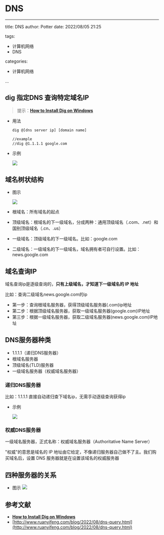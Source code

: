 # DNS

---

title: DNS
author: Potter
date: 2022/08/05 21:25

tags:

- 计算机网络
- DNS

categories:

- 计算机网络


...


## dig 指定DNS 查询特定域名IP

> 提示：****[How to Install Dig on Windows](https://phoenixnap.com/kb/dig-windows)****
> 
- 用法
    
    ```bash
    dig @[dns server ip] [domain name]
    
    //example
    //dig @1.1.1.1 google.com
    ```
    
- 示例
    
	![](https://cdn.jsdelivr.net/gh/yxw007/BlogPicBed@master//img/20230313111513.png)
    

## 域名树状结构

- 图示
    
  ![](https://cdn.jsdelivr.net/gh/yxw007/BlogPicBed@master//img/20230313111529.png)
    
- 根域名：所有域名的起点
- 顶级域名：根域名的下一级域名，分成两种：通用顶级域名（.com、.net）和国别顶级域名（.cn、.us）
- 一级域名：顶级域名的下一级域名。比如：google.com
- 二级域名：一级域名的下一级域名，域名拥有者可自行设置。比如：news.google.com

## 域名查询IP

域名查询ip是逐级查询的，**只有上级域名，才知道下一级域名的 IP 地址**

比如：查询二级域名news.google.com的ip

- 第一步：查询根域名服务器，获得顶级域名服务器(.com)ip地址
- 第二步：根据顶级域名服务器，获取一级域名服务器(google.com)IP地址
- 第三步：根据一级域名服务器，获取二级域名服务器(news.google.com)IP地址

## DNS服务器种类

- 1.1.1.1（递归DNS服务器）
- 根域名服务器
- 顶级域名(TLD)服务器
- 一级域名服务器（权威域名服务器）

### 递归DNS服务器

比如：1.1.1.1 直接自动递归查下域名ip，无需手动逐级查询获得ip

- 示例
    
    ![](https://cdn.jsdelivr.net/gh/yxw007/BlogPicBed@master//img/20230313111547.png)
    

### 权威DNS服务器

一级域名服务器，正式名称：权威域名服务器（Authoritative Name Server）

"权威"的意思是域名的 IP 地址由它给定，不像递归服务器自己做不了主。我们购买域名后，设置 DNS 服务器就是在设置该域名的权威服务器

## 四种服务器的关系

- 图示
	![](https://cdn.jsdelivr.net/gh/yxw007/BlogPicBed@master//img/20230313111606.png)
    

## 参考文献

- ****[How to Install Dig on Windows](https://phoenixnap.com/kb/dig-windows)****
- [http://www.ruanyifeng.com/blog/2022/08/dns-query.html](http://www.ruanyifeng.com/blog/2022/08/dns-query.html)
